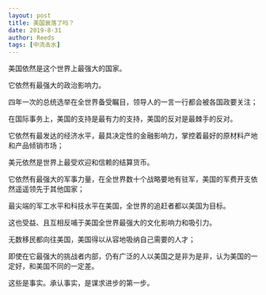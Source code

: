 ```yaml
---
layout: post
title: 美国衰落了吗？
date: 2019-8-31
author: Reeds
tags: [中流击水]
---
```


美国依然是这个世界上最强大的国家。

它依然有最强大的政治影响力。

四年一次的总统选举在全世界备受瞩目，领导人的一言一行都会被各国政要关注；

在国际事务上，美国的支持是最有力的支持，美国的反对是最棘手的反对。

它依然有最发达的经济水平，最具决定性的金融影响力，掌控着最好的原材料产地和产品倾销市场；

美元依然是世界上最受欢迎和信赖的结算货币。

它依然有最强大的军事力量，在全世界数十个战略要地有驻军，美国的军费开支依然遥遥领先于其他国家；

最尖端的军工水平和科技水平在美国，全世界的追赶者都以美国为目标。

这也受益、且互相反哺于美国全世界最强大的文化影响力和吸引力。

无数移民都向往美国，美国得以从容地吸纳自己需要的人才；

即使在它最强大的挑战者内部，仍有广泛的人以美国之是非为是非，认为美国的一定好，和美国不同的一定差。

这些是事实。承认事实，是谋求进步的第一步。